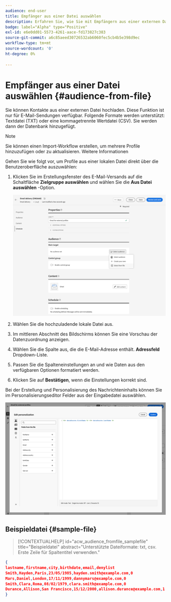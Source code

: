 ```yaml
---
audience: end-user
title: Empfänger aus einer Datei auswählen
description: Erfahren Sie, wie Sie mit Empfängern aus einer externen Datei E-Mail-Zielgruppen erstellen können.
badge: label="Alpha" type="Positive"
exl-id: e6e0dd01-5573-4261-aace-fd173827c383
source-git-commit: a6c85aeed30726532ab6060fec5cb4b5e398d9ec
workflow-type: tm+mt
source-wordcount: '0'
ht-degree: 0%

---
```


# Empfänger aus einer Datei auswählen {#audience-from-file}

Sie können Kontakte aus einer externen Datei hochladen. Diese Funktion ist nur für E-Mail-Sendungen verfügbar. Folgende Formate werden unterstützt: Textdatei (TXT) oder eine kommagetrennte Wertdatei (CSV). Sie werden dann der Datenbank hinzugefügt.

>[!NOTE]
>
>Sie können einen Import-Workflow erstellen, um mehrere Profile hinzuzufügen oder zu aktualisieren.  Weitere Informationen


Gehen Sie wie folgt vor, um Profile aus einer lokalen Datei direkt über die Benutzeroberfläche auszuwählen:

1. Klicken Sie im Erstellungsfenster des E-Mail-Versands auf die Schaltfläche **Zielgruppe auswählen** und wählen Sie die **Aus Datei auswählen** -Option.

   ![](assets/select-from-file.png)

1. Wählen Sie die hochzuladende lokale Datei aus.
1. Im mittleren Abschnitt des Bildschirms können Sie eine Vorschau der Datenzuordnung anzeigen.
1. Wählen Sie die Spalte aus, die die E-Mail-Adresse enthält. **Adressfeld** Dropdown-Liste.
1. Passen Sie die Spalteneinstellungen an und wie Daten aus den verfügbaren Optionen formatiert werden.
1. Klicken Sie auf **Bestätigen**, wenn die Einstellungen korrekt sind.

Bei der Erstellung und Personalisierung des Nachrichteninhalts können Sie im Personalisierungseditor Felder aus der Eingabedatei auswählen.

![](assets/select-external-perso.png)

## Beispieldatei {#sample-file}

>[!CONTEXTUALHELP]
>id="acw_audience_fromfile_samplefile"
>title="Beispieldatei"
>abstract="Unterstützte Dateiformate: txt, csv. Erste Zeile für Spaltentitel verwenden."


```json
{
lastname,firstname,city,birthdate,email,denylist
Smith,Hayden,Paris,23/05/1985,hayden.smith@example.com,0
Mars,Daniel,London,17/11/1999,dannymars@example.com,0
Smith,Clara,Roma,08/02/1979,clara.smith@example.com,0
Durance,Allison,San Francisco,15/12/2000,allison.durance@example.com,1
}
```
